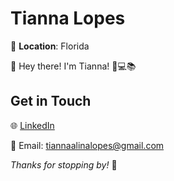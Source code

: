 # Tianna Lopes

🌴 **Location**: Florida

🚀 Hey there! I'm Tianna! 🚁💻📚

## Get in Touch

🌐 [LinkedIn](https://www.linkedin.com/in/tiannalopes)

📧 Email: tiannaalinalopes@gmail.com

*Thanks for stopping by!* 👋


<!--
**TiannaLopesOSU/TiannaLopesOSU** is a ✨ _special_ ✨ repository because its `README.md` (this file) appears on your GitHub profile.

Here are some ideas to get you started:

- 🔭 I’m currently working on ...
- 🌱 I’m currently learning ...
- 👯 I’m looking to collaborate on ...
- 🤔 I’m looking for help with ...
- 💬 Ask me about ...
- 📫 How to reach me: ...
- 😄 Pronouns: ...
- ⚡ Fun fact: ...
-->

